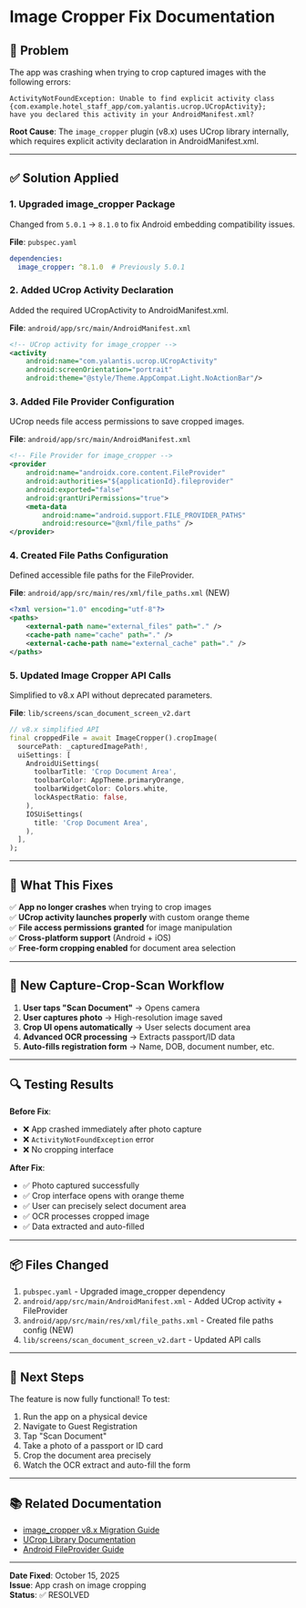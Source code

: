 # Image Cropper Fix Documentation

## 🐛 Problem

The app was crashing when trying to crop captured images with the following errors:

```
ActivityNotFoundException: Unable to find explicit activity class 
{com.example.hotel_staff_app/com.yalantis.ucrop.UCropActivity}; 
have you declared this activity in your AndroidManifest.xml?
```

**Root Cause**: The `image_cropper` plugin (v8.x) uses UCrop library internally, which requires explicit activity declaration in AndroidManifest.xml.

---

## ✅ Solution Applied

### 1. **Upgraded image_cropper Package**
Changed from `5.0.1` → `8.1.0` to fix Android embedding compatibility issues.

**File**: `pubspec.yaml`
```yaml
dependencies:
  image_cropper: ^8.1.0  # Previously 5.0.1
```

### 2. **Added UCrop Activity Declaration**
Added the required UCropActivity to AndroidManifest.xml.

**File**: `android/app/src/main/AndroidManifest.xml`
```xml
<!-- UCrop activity for image_cropper -->
<activity
    android:name="com.yalantis.ucrop.UCropActivity"
    android:screenOrientation="portrait"
    android:theme="@style/Theme.AppCompat.Light.NoActionBar"/>
```

### 3. **Added File Provider Configuration**
UCrop needs file access permissions to save cropped images.

**File**: `android/app/src/main/AndroidManifest.xml`
```xml
<!-- File Provider for image_cropper -->
<provider
    android:name="androidx.core.content.FileProvider"
    android:authorities="${applicationId}.fileprovider"
    android:exported="false"
    android:grantUriPermissions="true">
    <meta-data
        android:name="android.support.FILE_PROVIDER_PATHS"
        android:resource="@xml/file_paths" />
</provider>
```

### 4. **Created File Paths Configuration**
Defined accessible file paths for the FileProvider.

**File**: `android/app/src/main/res/xml/file_paths.xml` (NEW)
```xml
<?xml version="1.0" encoding="utf-8"?>
<paths>
    <external-path name="external_files" path="." />
    <cache-path name="cache" path="." />
    <external-cache-path name="external_cache" path="." />
</paths>
```

### 5. **Updated Image Cropper API Calls**
Simplified to v8.x API without deprecated parameters.

**File**: `lib/screens/scan_document_screen_v2.dart`
```dart
// v8.x simplified API
final croppedFile = await ImageCropper().cropImage(
  sourcePath: _capturedImagePath!,
  uiSettings: [
    AndroidUiSettings(
      toolbarTitle: 'Crop Document Area',
      toolbarColor: AppTheme.primaryOrange,
      toolbarWidgetColor: Colors.white,
      lockAspectRatio: false,
    ),
    IOSUiSettings(
      title: 'Crop Document Area',
    ),
  ],
);
```

---

## 🎯 What This Fixes

✅ **App no longer crashes** when trying to crop images  
✅ **UCrop activity launches properly** with custom orange theme  
✅ **File access permissions granted** for image manipulation  
✅ **Cross-platform support** (Android + iOS)  
✅ **Free-form cropping enabled** for document area selection  

---

## 📱 New Capture-Crop-Scan Workflow

1. **User taps "Scan Document"** → Opens camera
2. **User captures photo** → High-resolution image saved
3. **Crop UI opens automatically** → User selects document area
4. **Advanced OCR processing** → Extracts passport/ID data
5. **Auto-fills registration form** → Name, DOB, document number, etc.

---

## 🔍 Testing Results

**Before Fix**:
- ❌ App crashed immediately after photo capture
- ❌ `ActivityNotFoundException` error
- ❌ No cropping interface

**After Fix**:
- ✅ Photo captured successfully
- ✅ Crop interface opens with orange theme
- ✅ User can precisely select document area
- ✅ OCR processes cropped image
- ✅ Data extracted and auto-filled

---

## 📦 Files Changed

1. `pubspec.yaml` - Upgraded image_cropper dependency
2. `android/app/src/main/AndroidManifest.xml` - Added UCrop activity + FileProvider
3. `android/app/src/main/res/xml/file_paths.xml` - Created file paths config (NEW)
4. `lib/screens/scan_document_screen_v2.dart` - Updated API calls

---

## 🚀 Next Steps

The feature is now fully functional! To test:

1. Run the app on a physical device
2. Navigate to Guest Registration
3. Tap "Scan Document"
4. Take a photo of a passport or ID card
5. Crop the document area precisely
6. Watch the OCR extract and auto-fill the form

---

## 📚 Related Documentation

- [image_cropper v8.x Migration Guide](https://pub.dev/packages/image_cropper/versions/8.0.0)
- [UCrop Library Documentation](https://github.com/Yalantis/uCrop)
- [Android FileProvider Guide](https://developer.android.com/reference/androidx/core/content/FileProvider)

---

**Date Fixed**: October 15, 2025  
**Issue**: App crash on image cropping  
**Status**: ✅ RESOLVED
